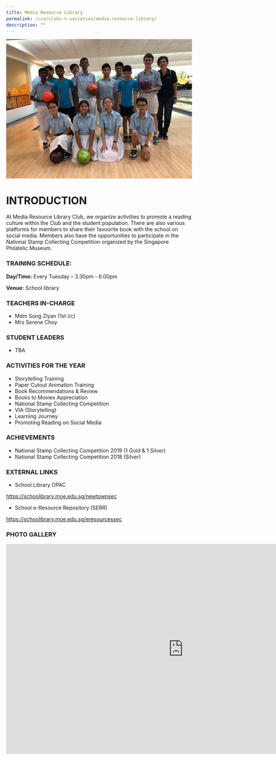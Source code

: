 ```yaml
---
title: Media Resource Library
permalink: /cca/clubs-n-societies/media-resource-library/
description: ""
---
```

![](/images/profile%20picture%201.jpg)
# INTRODUCTION

At Media Resource Library Club, we organize activities to promote a reading culture within the Club and the student population. There are also various platforms for members to share their favourite book with the school on social media. Members also have the opportunities to participate in the National Stamp Collecting Competition organized by the Singapore Philatelic Museum.

### TRAINING SCHEDULE:

**Day/Time:** Every Tuesday – 3.30pm - 6.00pm

**Venue:** School library

### TEACHERS IN-CHARGE
*   Mdm Song Ziyan&nbsp;(1st i/c)  
*   Mrs Serene Choy


### STUDENT LEADERS

* TBA

### ACTIVITIES FOR THE YEAR

* Storytelling Training
* Paper Cutout Animation Training
* Book Recommendations &amp; Review
* Books to Movies Appreciation
* National Stamp Collecting Competition
* VIA (Storytelling)
* Learning Journey
* Promoting Reading on Social Media

### ACHIEVEMENTS

* National Stamp Collecting Competition 2019 (1 Gold &amp; 1 Silver)
* National Stamp Collecting Competition 2018 (Silver)

### EXTERNAL LINKS

* School Library OPAC

https://schoolibrary.moe.edu.sg/newtownsec

* School e-Resource Repository (SERR)


https://schoolibrary.moe.edu.sg/eresourcessec

### PHOTO GALLERY

<iframe src="https://docs.google.com/presentation/d/e/2PACX-1vR30GFs5Yk5zY-J_a-pTe5FKW5neODq9YxTT2RYAoZyfzZn-1Ft969W24nCW7ikQIkmwWCIaZEDuoyv/embed?start=false&amp;loop=false&amp;delayms=3000" frameborder="0" width="960" height="569" allowfullscreen="true"></iframe>